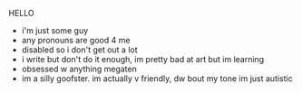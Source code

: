 HELLO
- i'm just some guy
- any pronouns are good 4 me
- disabled so i don't get out a lot
- i write but don't do it enough, im pretty bad at art but im learning
- obsessed w anything megaten
- im a silly goofster. im actually v friendly, dw bout my tone im just autistic
<!---
hugelewis/hugelewis is a ✨ special ✨ repository because its `README.md` (this file) appears on your GitHub profile.
You can click the Preview link to take a look at your changes.
--->
